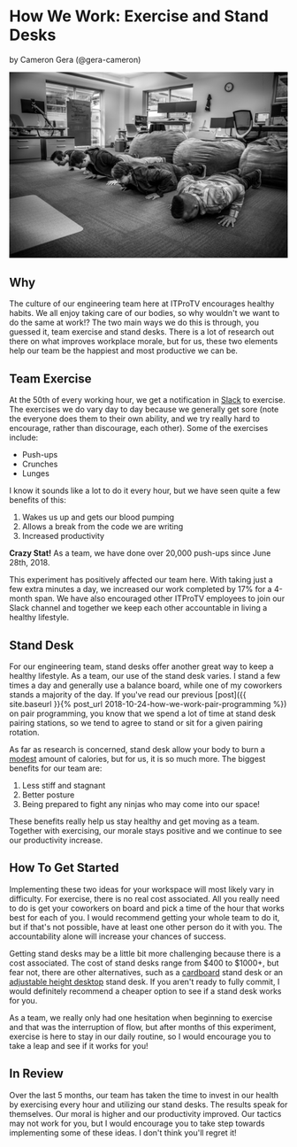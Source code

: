 # How We Work: Exercise and Stand Desks

by Cameron Gera (@gera-cameron)

![A photo of ITProTV Team doing push ups][]

## Why

The culture of our engineering team here at ITProTV encourages healthy habits. We all enjoy taking
care of our bodies, so why wouldn't we want to do the same at work!? The two main ways we do this is
through, you guessed it, team exercise and stand desks. There is a lot of research out there on what
improves workplace morale, but for us, these two elements help our team be the happiest and most
productive we can be.

## Team Exercise

At the 50th of every working hour, we get a notification in [Slack](https://slack.com) to exercise.
The exercises we do vary day to day because we generally get sore (note the everyone does them to
their own ability, and we try really hard to encourage, rather than discourage, each other). Some
of the exercises include:

- Push-ups
- Crunches
- Lunges

I know it sounds like a lot to do it every hour, but we have seen quite a few benefits of this:

1. Wakes us up and gets our blood pumping
1. Allows a break from the code we are writing
1. Increased productivity

**Crazy Stat!** As a team, we have done over 20,000 push-ups since June 28th, 2018.

This experiment has positively affected our team here. With taking just a few extra minutes a day,
we increased our work completed by 17% for a 4-month span. We have also encouraged other ITProTV
employees to join our Slack channel and together we keep each other accountable in living a healthy
lifestyle.

## Stand Desk

For our engineering team, stand desks offer another great way to keep a healthy lifestyle. As a team,
our use of the stand desk varies. I stand a few times a day and generally use a balance
board, while one of my coworkers stands a majority of the day. If you've read our previous
[post]({{ site.baseurl }}{% post_url 2018-10-24-how-we-work-pair-programming %}) on
pair programming, you know that we spend a lot of time at stand desk pairing stations, so we tend
to agree to stand or sit for a given pairing rotation.

As far as research is concerned, stand desk allow your body to burn a [modest][] amount of calories,
but for us, it is so much more. The biggest benefits for our team are:

1. Less stiff and stagnant
1. Better posture
1. Being prepared to fight any ninjas who may come into our space!

These benefits really help us stay healthy and get moving as a team. Together with exercising, our
morale stays positive and we continue to see our productivity increase.

## How To Get Started

Implementing these two ideas for your workspace will most likely vary in difficulty. For exercise, there is no
real cost associated. All you really need to do is get your coworkers on board and pick a time of the hour that
works best for each of you. I would recommend getting your whole team to do it, but if that's not possible, have
at least one other person do it with you. The accountability alone will increase your chances of success.

Getting stand desks may be a little bit more challenging because there is a cost associated. The cost of stand
desks range from $400 to $1000+, but fear not, there are other alternatives, such as a [cardboard][] stand desk
or an [adjustable height desktop][] stand desk. If you aren't ready to fully commit, I would definitely recommend
a cheaper option to see if a stand desk works for you.

As a team, we really only had one hesitation when beginning to exercise and that was the interruption of flow, but
after months of this experiment, exercise is here to stay in our daily routine, so I would encourage you to take a
leap and see if it works for you!

## In Review

Over the last 5 months, our team has taken the time to invest in our health by exercising
every hour and utilizing our stand desks. The results speak for themselves. Our moral is higher
and our productivity improved. Our tactics may not work for you, but I would encourage you to
take step towards implementing some of these ideas. I don't think you'll regret it!


[A photo of ITProTV Team doing push ups]: /assets/2018-11-26-push-ups.jpg
[modest]: https://journals.sagepub.com/doi/full/10.1177/2047487317752186
[cardboard]:https://www.amzn.com/B01GGNV6R0
[adjustable height desktop]: https://www.amzn.com/B07CYGJ2RX
